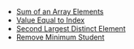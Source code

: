 - [Sum of an Array Elements](https://github.com/shamnad-sherief/java-challenge/blob/main/src/excercise/array/SumOfArray.java)
- [Value Equal to Index](https://github.com/shamnad-sherief/java-challenge/blob/main/src/excercise/array/ValueEqualToIndex.java)
- [Second Largest Distinct Element](https://github.com/shamnad-sherief/java-challenge/blob/main/src/excercise/array/SecondLargestDistinctElement.java)
- [Remove Minimum Student](https://github.com/shamnad-sherief/java-challenge/blob/main/src/excercise/array/RemoveMinStudents.java)
